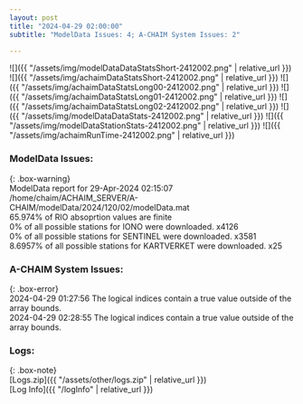 ```yaml
---
layout: post
title: "2024-04-29 02:00:00"
subtitle: "ModelData Issues: 4; A-CHAIM System Issues: 2"

---
```


![]({{ "/assets/img/modelDataDataStatsShort-2412002.png" | relative_url }})
![]({{ "/assets/img/achaimDataStatsShort-2412002.png" | relative_url }})
![]({{ "/assets/img/achaimDataStatsLong00-2412002.png" | relative_url }})
![]({{ "/assets/img/achaimDataStatsLong01-2412002.png" | relative_url }})
![]({{ "/assets/img/achaimDataStatsLong02-2412002.png" | relative_url }})
![]({{ "/assets/img/modelDataDataStats-2412002.png" | relative_url }})
![]({{ "/assets/img/modelDataStationStats-2412002.png" | relative_url }})
![]({{ "/assets/img/achaimRunTime-2412002.png" | relative_url }})


### ModelData Issues:  
  
{: .box-warning}  
 ModelData report for 29-Apr-2024 02:15:07   
 /home/chaim/ACHAIM_SERVER/A-CHAIM/modelData/2024/120/02/modelData.mat   
 65.974% of RIO absoprtion values are finite   
 0% of all possible stations for IONO were downloaded. x4126   
 0% of all possible stations for SENTINEL were downloaded. x3581   
 8.6957% of all possible stations for KARTVERKET were downloaded. x25   
  
### A-CHAIM System Issues:  
  
{: .box-error}  
2024-04-29 01:27:56 The logical indices contain a true value outside of the array bounds.  
2024-04-29 02:28:55 The logical indices contain a true value outside of the array bounds.  

### Logs:  
  
{: .box-note}  
[Logs.zip]({{ "/assets/other/logs.zip" | relative_url }})  
[Log Info]({{ "/logInfo" | relative_url }})  
